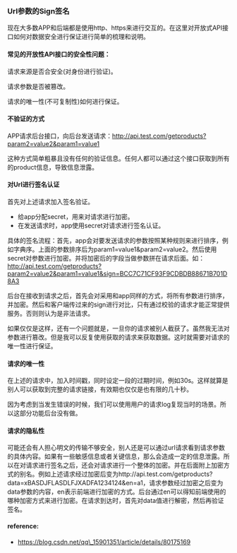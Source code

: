### Url参数的Sign签名

现在大多数APP和后端都是使用http、https来进行交互的。在这里对开放式API接口如何对数据安全进行保证进行简单的梳理和说明。

#### 常见的开放性API接口的安全性问题：

请求来源是否合安全\(对身份进行验证\)。

请求参数是否被篡改。

请求的唯一性\(不可复制性\)如何进行保证。

#### 不验证的方式

APP请求后台接口，向后台发送请求：http://api.test.com/getproducts?param2=value2&param1=value1

这种方式简单粗暴且没有任何的验证信息。任何人都可以通过这个接口获取到所有的product信息，导致信息泄露。

#### 对Url进行签名认证

首先对上述请求加入签名验证。

* 给app分配secret，用来对请求进行加密。
* 在发送请求时，app使用secret对请求进行签名认证。

具体的签名流程：首先，app会对要发送请求的参数按照某种规则来进行排序，例如字典序。上面的参数排序后为param1=value1&param2=value2。然后使用secret对参数进行加密。并将加密后的字段当做参数拼在请求后面。如：http://api.test.com/getproducts?param2=value2&param1=value1&sign=BCC7C71CF93F9CDBDB88671B701D8A3

后台在接收到请求之后，首先会对采用和app同样的方式，将所有参数进行排序，并加密。然后和客户端传过来的sign进行对比，只有通过校验的请求才能正常提供服务。否则则认为是非法请求。

如果仅仅是这样，还有一个问题就是，一旦你的请求被别人截获了。虽然我无法对参数进行篡改。但是我可以反复使用获取的请求来获取数据。这时就需要对请求的唯一性进行保证。

#### 请求的唯一性

在上述的请求中，加入时间戳，同时设定一段的过期时间，例如30s。这样就算是别人可以获取到完整的请求链接，有效期也仅仅是也有限的几十秒。

因为考虑到当发生错误的时候，我们可以使用用户的请求log复现当时的场景。所以这部分功能后台没有做。

#### 请求的隐私性

可能还会有人担心明文的传输不够安全，别人还是可以通过url请求看到请求参数的具体内容。如果有一些敏感信息或者关键信息，那么会造成一定的信息泄露。所以在对请求进行签名之后，还会对请求进行一个整体的加密。并在后面附上加密方式的别名。例如上述请求经过加密后变为http://api.test.com/getproducts?data=xBASDJFLASDLFJXADFA1234124&en=a1，请求参数经过加密之后变为data参数的内容，en表示前端进行加密的方式。后台通过en可以得知前端使用的哪种加密方式来进行加密。在请求到达时，首先对data值进行解密，然后再验证签名。

#### reference:

* https://blog.csdn.net/qq\_15901351/article/details/80175169



